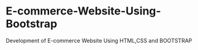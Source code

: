 # E-commerce-Website-Using-Bootstrap
Development of E-commerce Website Using HTML,CSS and BOOTSTRAP
